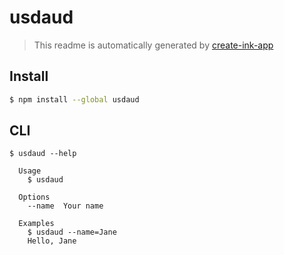 # usdaud

> This readme is automatically generated by [create-ink-app](https://github.com/vadimdemedes/create-ink-app)


## Install

```bash
$ npm install --global usdaud
```


## CLI

```
$ usdaud --help

  Usage
    $ usdaud

  Options
    --name  Your name

  Examples
    $ usdaud --name=Jane
    Hello, Jane
```
